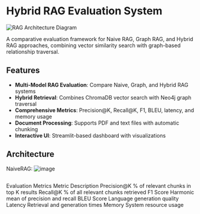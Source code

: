 # Hybrid RAG Evaluation System

![RAG Architecture Diagram](https://miro.medium.com/v2/resize:fit:1400/1*9h-WRgVoY5hYJqYezj1RMA.png)

A comparative evaluation framework for Naive RAG, Graph RAG, and Hybrid RAG approaches, combining vector similarity search with graph-based relationship traversal.

## Features

- **Multi-Model RAG Evaluation**: Compare Naive, Graph, and Hybrid RAG systems
- **Hybrid Retrieval**: Combines ChromaDB vector search with Neo4j graph traversal
- **Comprehensive Metrics**: Precision@K, Recall@K, F1, BLEU, latency, and memory usage
- **Document Processing**: Supports PDF and text files with automatic chunking
- **Interactive UI**: Streamlit-based dashboard with visualizations

## Architecture
NaiveRAG:
![image](https://github.com/user-attachments/assets/5b072093-3067-4c28-8900-c0d5d4a4d847)

##
Evaluation Metrics
Metric	Description
Precision@K	% of relevant chunks in top K results
Recall@K	% of all relevant chunks retrieved
F1 Score	Harmonic mean of precision and recall
BLEU Score	Language generation quality
Latency	Retrieval and generation times
Memory	System resource usage
